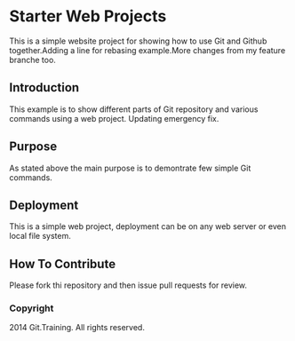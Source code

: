 # Starter Web Projects

This is a simple website project for showing how to use Git and Github together.Adding a line for rebasing example.More changes from my feature branche too.

## Introduction

This example is to show different parts of Git repository and various commands using a web project.
Updating emergency fix.

## Purpose

As stated above the main purpose is to demontrate few simple Git commands.

## Deployment

This is a simple web project, deployment can be on any web server or even local file system.

## How To Contribute

Please fork thi repository and then issue pull requests for review.

### Copyright

2014 Git.Training. All rights reserved.

